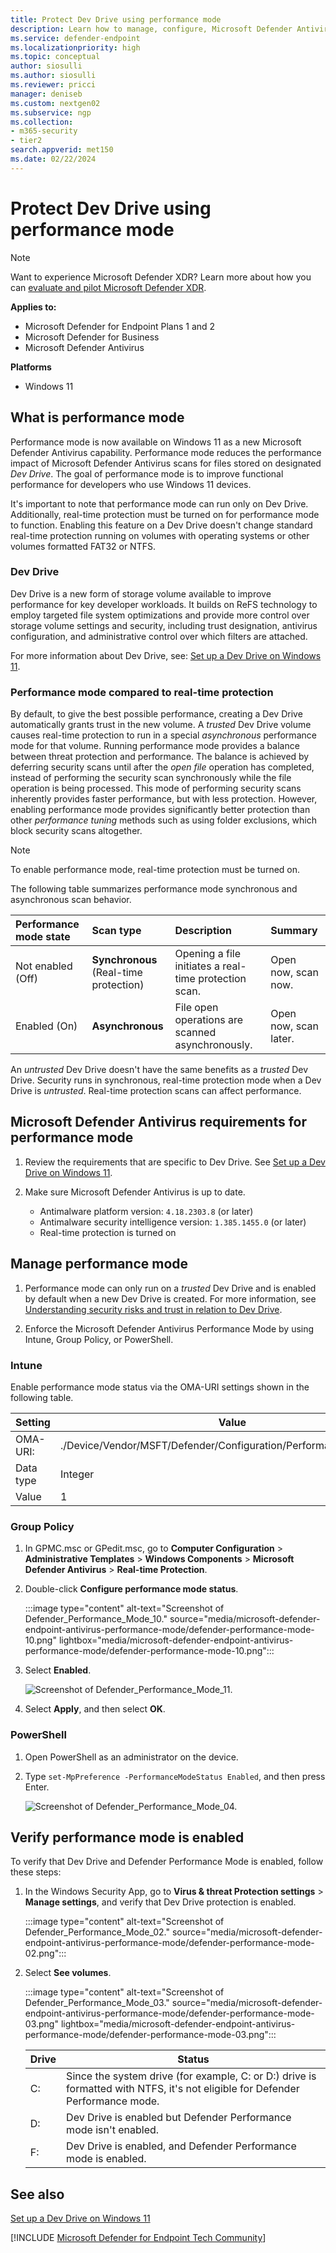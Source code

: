 ```yaml
---
title: Protect Dev Drive using performance mode
description: Learn how to manage, configure, Microsoft Defender Antivirus performance mode for developers who use Dev Drive.
ms.service: defender-endpoint
ms.localizationpriority: high
ms.topic: conceptual
author: siosulli
ms.author: siosulli
ms.reviewer: pricci
manager: deniseb
ms.custom: nextgen02
ms.subservice: ngp
ms.collection: 
- m365-security
- tier2
search.appverid: met150
ms.date: 02/22/2024
---
```


# Protect Dev Drive using performance mode

> [!NOTE]
> Want to experience Microsoft Defender XDR? Learn more about how you can [evaluate and pilot Microsoft Defender XDR](/microsoft-365/security/defender/eval-overview?ocid=cx-docs-MTPtriallab).

**Applies to:**

- Microsoft Defender for Endpoint Plans 1 and 2
- Microsoft Defender for Business
- Microsoft Defender Antivirus

**Platforms**

- Windows 11

## What is performance mode

Performance mode is now available on Windows 11 as a new Microsoft Defender Antivirus capability. Performance mode reduces the performance impact of Microsoft Defender Antivirus scans for files stored on designated _Dev Drive_. The goal of performance mode is to improve functional performance for developers who use Windows 11 devices. 

It's important to note that performance mode can run only on Dev Drive. Additionally, real-time protection must be turned on for performance mode to function. Enabling this feature on a Dev Drive doesn't change standard real-time protection running on volumes with operating systems or other volumes formatted FAT32 or NTFS.

### Dev Drive

Dev Drive is a new form of storage volume available to improve performance for key developer workloads. It builds on ReFS technology to employ targeted file system optimizations and provide more control over storage volume settings and security, including trust designation, antivirus configuration, and administrative control over which filters are attached.

For more information about Dev Drive, see: [Set up a Dev Drive on Windows 11](/windows/dev-drive).

### Performance mode compared to real-time protection

By default, to give the best possible performance, creating a Dev Drive automatically grants trust in the new volume. A _trusted_ Dev Drive volume causes real-time protection to run in a special _asynchronous_ performance mode for that volume. Running performance mode provides a balance between threat protection and performance. The balance is achieved by deferring security scans until after the _open file_ operation has completed, instead of performing the security scan synchronously while the file operation is being processed. This mode of performing security scans inherently provides faster performance, but with less protection. However, enabling performance mode provides significantly better protection than other _performance tuning_ methods such as using folder exclusions, which block security scans altogether.

> [!NOTE]
> To enable performance mode, real-time protection must be turned on.

The following table summarizes performance mode synchronous and asynchronous scan behavior.

| Performance mode state | Scan type | Description | Summary |
|:---|:---|:---|:---|
|Not enabled (Off) | **Synchronous** <br> (Real-time protection) | Opening a file initiates a real-time protection scan. | Open now, scan now. |
|Enabled (On) | **Asynchronous** | File open operations are scanned asynchronously. | Open now, scan later. |

An _untrusted_ Dev Drive doesn't have the same benefits as a _trusted_ Dev Drive. Security runs in synchronous, real-time protection mode when a Dev Drive is _untrusted_. Real-time protection scans can affect performance.

## Microsoft Defender Antivirus requirements for performance mode

1. Review the requirements that are specific to Dev Drive. See [Set up a Dev Drive on Windows 11](/windows/dev-drive).

2. Make sure Microsoft Defender Antivirus is up to date. 

   - Antimalware platform version: `4.18.2303.8` (or later)
   - Antimalware security intelligence version: `1.385.1455.0` (or later)
   - Real-time protection is turned on

## Manage performance mode

1. Performance mode can only run on a *trusted* Dev Drive and is enabled by default when a new Dev Drive is created. For more information, see [Understanding security risks and trust in relation to Dev Drive](/windows/dev-drive#understanding-security-risks-and-trust-in-relation-to-dev-drive).

2. Enforce the Microsoft Defender Antivirus Performance Mode by using Intune, Group Policy, or PowerShell.

### Intune 

Enable performance mode status via the OMA-URI settings shown in the following table.

| Setting | Value |
| -------- | -------- |
|OMA-URI:| ./Device/Vendor/MSFT/Defender/Configuration/PerformanceModeStatus |
|Data type|Integer|
|Value|1|

### Group Policy
  
1. In GPMC.msc or GPedit.msc, go to **Computer Configuration** > **Administrative Templates** > **Windows Components** > **Microsoft Defender Antivirus** > **Real-time Protection**.

2. Double-click **Configure performance mode status**.

   :::image type="content" alt-text="Screenshot of Defender_Performance_Mode_10." source="media/microsoft-defender-endpoint-antivirus-performance-mode/defender-performance-mode-10.png" lightbox="media/microsoft-defender-endpoint-antivirus-performance-mode/defender-performance-mode-10.png":::

3. Select **Enabled**.

   ![Screenshot of Defender_Performance_Mode_11.](media/microsoft-defender-endpoint-antivirus-performance-mode/defender-performance-mode-11.png)

4. Select **Apply**, and then select **OK**. 

### PowerShell

1. Open PowerShell as an administrator on the device.

2. Type `set-MpPreference -PerformanceModeStatus Enabled`, and then press Enter.

   ![Screenshot of Defender_Performance_Mode_04.](media/microsoft-defender-endpoint-antivirus-performance-mode/defender-performance-mode-5.png)

## Verify performance mode is enabled

To verify that Dev Drive and Defender Performance Mode is enabled, follow these steps:

1. In the Windows Security App, go to **Virus & threat Protection settings** > **Manage settings**, and verify that Dev Drive protection is enabled.

   :::image type="content" alt-text="Screenshot of Defender_Performance_Mode_02." source="media/microsoft-defender-endpoint-antivirus-performance-mode/defender-performance-mode-02.png":::

2. Select **See volumes**.

   :::image type="content" alt-text="Screenshot of Defender_Performance_Mode_03." source="media/microsoft-defender-endpoint-antivirus-performance-mode/defender-performance-mode-03.png" lightbox="media/microsoft-defender-endpoint-antivirus-performance-mode/defender-performance-mode-03.png":::

   |Drive| Status|
   | -------- | -------- |
   | C: |Since the system drive (for example, C: or D:) drive is formatted with NTFS, it's not eligible for Defender Performance mode.|
   |D:|Dev Drive is enabled but Defender Performance mode isn't enabled.|
   |F:|Dev Drive is enabled, and Defender Performance mode is enabled.|

## See also

[Set up a Dev Drive on Windows 11](/windows/dev-drive)

[!INCLUDE [Microsoft Defender for Endpoint Tech Community](../includes/defender-mde-techcommunity.md)]
